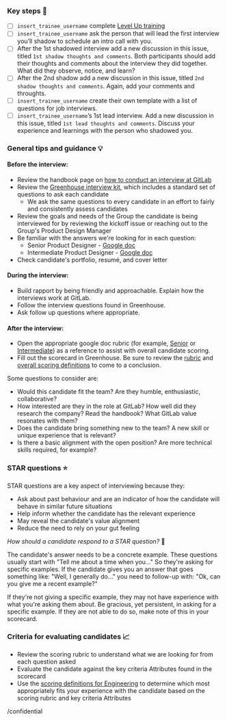 ### Key steps :walking: 

* [ ] `insert_trainee_username` complete [Level Up training](https://university.gitlab.com/access/saml/login/internal-team-members?returnTo=https://university.gitlab.com/learn/course/interviewer-training)
* [ ] `insert_trainee_username` ask the person that will lead the first interview you’ll shadow to schedule an intro call with you.
* [ ] After the 1st shadowed interview add a new discussion in this issue, titled `1st shadow thoughts and comments`. Both participants should add their thoughts and comments about the interview they did together. What did they observe, notice, and learn?
* [ ] After the 2nd shadow add a new discussion in this issue, titled `2nd shadow thoughts and comments`. Again, add your comments and throughts.
* [ ] `insert_trainee_username` create their own template with a list of questions for job interviews.
* [ ] `insert_trainee_username`’s 1st lead interview. Add a new discussion in this issue, titled `1st lead thoughts and comments`. Discuss your experience and learnings with the person who shadowed you.

### General tips and guidance :bulb: 

#### Before the interview:
* Review the handbook page on [how to conduct an interview at GitLab](https://about.gitlab.com/handbook/hiring/conducting-a-gitlab-interview)
* Review the [Greenhouse interview kit](https://about.gitlab.com/handbook/hiring/greenhouse/#feedback-and-interview-kits), which includes a standard set of questions to ask each candidate
    * We ask the same questions to every candidate in an effort to fairly and consistently assess candidates
* Review the goals and needs of the Group the candidate is being interviewed for by reviewing the kickoff issue or reaching out to the Group's Product Design Manager
* Be familiar with the answers we're looking for in each question:
    * Senior Product Designer - [Google doc](https://docs.google.com/document/d/1LLWyEmegVh1m78r4UMTdgGpgB1fpCCqQ6dB6WASBNAw/edit?usp=sharing)
    * Intermediate Product Designer - [Google doc](https://docs.google.com/document/d/1EjD-G1KUADLeoGpPEOs2e19_oNeDnL8jC95UMSUo864/edit?usp=sharing)
* Check candidate's portfolio, resumé, and cover letter

#### During the interview:
* Build rapport by being friendly and approachable. Explain how the interviews work at GitLab.
* Follow the interview questions found in Greenhouse.
* Ask follow up questions where appropriate.

#### After the interview:
* Open the appropriate google doc rubric (for example, [Senior](ttps://docs.google.com/document/d/1LLWyEmegVh1m78r4UMTdgGpgB1fpCCqQ6dB6WASBNAw/edit?usp=sharing) or [Intermediate](https://docs.google.com/document/d/1EjD-G1KUADLeoGpPEOs2e19_oNeDnL8jC95UMSUo864/edit?usp=sharing)) as a reference to assist with overall candidate scoring.
* Fill out the scorecard in Greenhouse. Be sure to review the [rubric](https://docs.google.com/document/d/1OqEZbzb9s5ose_cEmVKBeVg27vElCPNAZ360T0rBq30/edit?usp=sharing) and [overall scoring definitions](https://about.gitlab.com/handbook/hiring/conducting-a-gitlab-interview/#engineering-division) to come to a conclusion.

Some questions to consider are:

  * Would this candidate fit the team? Are they humble, enthusiastic, collaborative?
  * How interested are they in the role at GitLab? How well did they research the company? Read the handbook? What GitLab value resonates with them?
  * Does the candidate bring something new to the team? A new skill or unique experience that is relevant?
  * Is there a basic alignment with the open position? Are more technical skills required, for example?

### STAR questions :star: 

STAR questions are a key aspect of interviewing because they:

* Ask about past behaviour and are an indicator of how the candidate will behave in similar future situations
* Help inform whether the candidate has the relevant experience
* May reveal the candidate's value alignment
* Reduce the need to rely on your gut feeling

_How should a candidate respond to a STAR question?_ :thinking: 

The candidate's answer needs to be a concrete example. These questions usually start with "Tell me about a time when you..." So they're asking for specific examples. If the candidate gives you an answer that goes something like: "Well, I generally do..." you need to follow-up with: "Ok, can you give me a recent example?"

If they're not giving a specific example, they may not have experience with what you're asking them about. Be gracious, yet persistent, in asking for a specific example. If they are not able to do so, make note of this in your scorecard.

### Criteria for evaluating candidates :chart_with_upwards_trend:

* Review the scoring rubric to understand what we are looking for from each question asked
* Evaluate the candidate against the key criteria Attributes found in the scorecard
* Use the [scoring definitions for Engineering](https://about.gitlab.com/handbook/hiring/conducting-a-gitlab-interview/#engineering-division) to determine which most appropriately fits your experience with the candidate based on the scoring rubric and key criteria Attributes

/confidential
